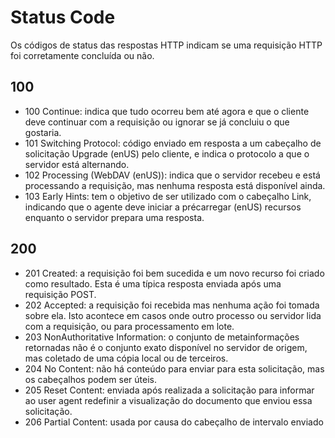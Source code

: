 # Status Code
Os códigos de status das respostas HTTP indicam se uma requisição HTTP foi corretamente concluída ou não.
## 100
* 100  Continue: indica que tudo ocorreu bem até agora e que o cliente deve continuar com a requisição ou ignorar se já concluiu o que gostaria.
* 101  Switching Protocol: código enviado em resposta a um cabeçalho de solicitação Upgrade (enUS) pelo cliente, e indica o protocolo a que o servidor está alternando.
* 102  Processing (WebDAV (enUS)): indica que o servidor recebeu e está processando a requisição, mas nenhuma resposta está disponível ainda.
* 103  Early Hints: tem o objetivo de ser utilizado com o cabeçalho Link, indicando que o agente deve iniciar a précarregar (enUS) recursos enquanto o servidor prepara uma resposta.

## 200
* 201  Created: a requisição foi bem sucedida e um novo recurso foi criado como resultado. Esta é uma típica resposta enviada após uma requisição POST.
* 202  Accepted: a requisição foi recebida mas nenhuma ação foi tomada sobre ela. Isto acontece em casos onde outro processo ou servidor lida com a requisição, ou para processamento em lote.
* 203  NonAuthoritative Information: o conjunto de metainformações retornadas não é o conjunto exato disponível no servidor de origem, mas coletado de uma cópia local ou de terceiros. 
* 204  No Content: não há conteúdo para enviar para esta solicitação, mas os cabeçalhos podem ser úteis. 
* 205  Reset Content: enviada após realizada a solicitação para informar ao user agent redefinir a visualização do documento que enviou essa solicitação.
* 206  Partial Content: usada por causa do cabeçalho de intervalo enviado pelo cliente para separar o download em vários fluxos.

## 300
* 300  Multiple Choice: a requisição tem mais de uma resposta possível. 
* 301  Moved Permanently: a URL do recurso requerido mudou. Provavelmente, a nova URL será especificada na resposta.
* 302  Found: a URL do recurso requerido foi mudada temporariamente. 
* 303  See Other: o servidor manda essa resposta para instruir o cliente a buscar o recurso requisitado em outra URL com uma requisição GET.
* 304  Not Modified: usada para questões de cache e informa ao cliente que a resposta não foi modificada
* 305  Use Proxy: indica que uma resposta deve ser acessada por um proxy. 
* 307  Temporary Redirect: possui a mesma semântica do código 302 Found, com a exceção de que o useragent não deve mudar o método HTTP utilizado.
* 308  Permanent Redirect: significa que o recurso agora está permanentemente localizado em outra URL

## 400
* 400  Bad Request: Solicitação Inválida
* 401  Unauthorized: Não autorizado
* 402  Payment Required: Pagamento necessário
* 403  Forbidden: Proibido
* 404  Not Found: Não encontrado
* 405  Method Not Allowed: Método não permitido
* 406  Not Acceptable: Não aceito
* 407  Proxy Authentication Required: Autenticação de Proxy Necessária
* 408  Request Timeout: Tempo de solicitação esgotado
* 409  Conflict: Conflito
* 410  Gone: Perdido
* 411  Length Required: Duração necessária
* 412  Precondition Failed: Falha de précondição
* 413  Request Entity Too Large: Solicitação da entidade muito extensa
* 414  RequestURL Too Large: Solicitação de URL muito Longa
* 415  Unsupported Media Type: Tipo de mídia não suportado
* 416  Request Range Not Satisfiable: Solicitação de faixa não satisfatória
* 417  Expectation Failed: Falha na expectativa

## 500
* 501  Not Implemented: o método da requisição não é suportado pelo servidor e não pode ser manipulado;
* 502  Bad Gateway: o servidor, ao trabalhar como um gateway a fim de obter uma resposta necessária para manipular a requisição, obteve uma resposta inválida;
* 503  Service Unavailable: o servidor não está pronto para manipular a requisição. Causas comuns são um servidor em manutenção ou sobrecarregado;
* 504  Gateway Timeout: esta resposta de erro é dada quando o servidor está atuando como um gateway e não obtém uma resposta a tempo;
* 505  HTTP Version Not Supported: a versão HTTP usada na requisição não é suportada pelo servidor;
* 506  Variant Also Negotiates: o servidor tem um erro de configuração interno;
* 507  Insufficient Storage: o servidor tem um erro interno de configuração;
* 508  Loop Detected (WebDAV (enUS): o servidor detectou um looping infinito ao processar a requisição;
* 510  Not Extended: exigemse extensões posteriores à requisição para o servidor atendêla;
* 511  Network Authentication Required: o cliente precisa se autenticar para ganhar acesso à rede.


